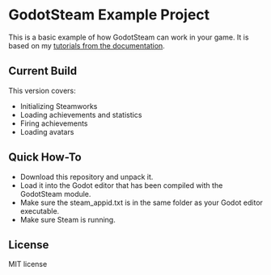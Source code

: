 # GodotSteam Example Project
This is a basic example of how GodotSteam can work in your game. It is based on my [tutorials from the documentation](https://gramps.github.io/GodotSteam/).

Current Build
----------
This version covers:
- Initializing Steamworks
- Loading achievements and statistics
- Firing achievements
- Loading avatars

Quick How-To
----------
- Download this repository and unpack it.
- Load it into the Godot editor that has been compiled with the GodotSteam module.
- Make sure the steam_appid.txt is in the same folder as your Godot editor executable.
- Make sure Steam is running.

License
-------------
MIT license
